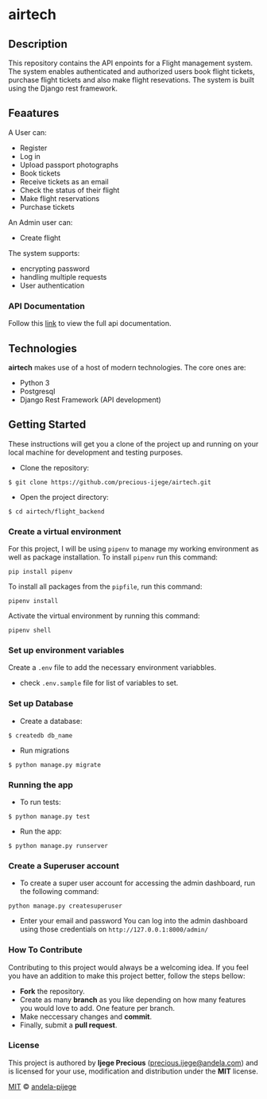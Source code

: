 # airtech
## Description
This repository contains the API enpoints for a Flight management system. The system enables authenticated and authorized users book flight tickets, purchase flight tickets and also make flight resevations. The system is built using the Django rest framework.

## Feaatures
A User can:
- Register
- Log in
- Upload passport photographs
- Book tickets
- Receive tickets as an email
- Check the status of their flight
- Make flight reservations
- Purchase tickets

An Admin user can:
- Create flight

The system supports:
- encrypting password
- handling multiple requests
- User authentication

### API Documentation
Follow this [link](http://) to view the full api documentation.

## Technologies
**airtech** makes use of a host of modern technologies. The core ones are:
- Python 3
- Postgresql
- Django Rest Framework (API development)

## Getting Started
These instructions will get you a clone of the project up and running on your local machine for development and testing purposes.

- Clone the repository:
```
$ git clone https://github.com/precious-ijege/airtech.git
```

- Open the project directory:
```
$ cd airtech/flight_backend
```
### Create a virtual environment
For this project, I will be using `pipenv` to manage my working environment as well as package installation.
To install `pipenv` run this command:
```
pip install pipenv
```
To install all packages from the `pipfile`, run this command:
```
pipenv install
```
Activate the virtual environment by running this command:
```
pipenv shell
```

### Set up environment variables
Create a `.env` file to add the necessary environment variabbles.

- check `.env.sample` file for list of variables to set.

### Set up Database
- Create a database:
```
$ createdb db_name
```

- Run migrations
```
$ python manage.py migrate
```
### Running the app
- To run tests:
```
$ python manage.py test
```

- Run the app:
```
$ python manage.py runserver
```

### Create a Superuser account
- To create a super user account for accessing the admin dashboard, run the following command:
```
python manage.py createsuperuser
```

- Enter your email and password
You can log into the admin dashboard using those credentials on `http://127.0.0.1:8000/admin/`

### How To Contribute
Contributing to this project would always be a welcoming idea. If you feel you have an addition to make this project better, follow the steps bellow:
- **Fork** the repository.
- Create as many **branch** as you like depending on how many features you would love to add. One feature per branch.
- Make neccessary changes and **commit**.
- Finally, submit a **pull request**.

### License

This project is authored by **Ijege Precious** (precious.ijege@andela.com) and is licensed for your use, modification and distribution under the **MIT** license. 

[MIT][license] © [andela-pijege][author]

<!-- Definitions -->

[license]: LICENSE

[author]: andela-pijege